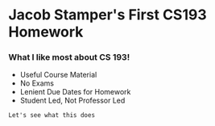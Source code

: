 # Jacob Stamper's First CS193 Homework
### What I like most about CS 193!

- Useful Course Material
- No Exams
- Lenient Due Dates for Homework
- Student Led, Not Professor Led

```
Let's see what this does
```
